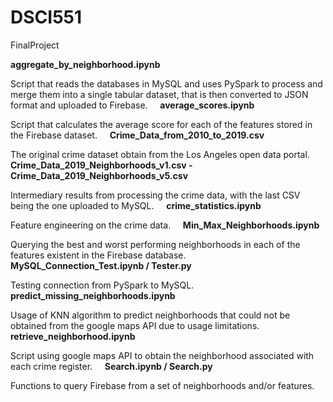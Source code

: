 # DSCI551
FinalProject


**aggregate_by_neighborhood.ipynb**

Script that reads the databases in MySQL and uses PySpark to process and merge them into a single tabular dataset, that is then converted to JSON format and uploaded to Firebase.
&nbsp;
&nbsp;
**average_scores.ipynb**

Script that calculates the average score for each of the features stored in the Firebase dataset.
&nbsp;
&nbsp;
**Crime_Data_from_2010_to_2019.csv**

The original crime dataset obtain from the Los Angeles open data portal.
&nbsp;
&nbsp;
**Crime_Data_2019_Neighborhoods_v1.csv  - Crime_Data_2019_Neighborhoods_v5.csv**

Intermediary results from processing the crime data, with the last CSV being the one uploaded to MySQL.
&nbsp;
&nbsp;
**crime_statistics.ipynb**

Feature engineering on the crime data.
&nbsp;
&nbsp;
**Min_Max_Neighborhoods.ipynb**

Querying the best and worst performing neighborhoods in each of the features existent in the Firebase database.
&nbsp;
&nbsp;
**MySQL_Connection_Test.ipynb / Tester.py**

Testing connection from PySpark to MySQL.
&nbsp;
&nbsp;
**predict_missing_neighborhoods.ipynb**

Usage of KNN algorithm to predict neighborhoods that could not be obtained from the google maps API due to usage limitations.
&nbsp;
&nbsp;
**retrieve_neighborhood.ipynb**

Script using google maps API to obtain the neighborhood associated with each crime register.
&nbsp;
&nbsp;
**Search.ipynb / Search.py**

Functions to query Firebase from a set of neighborhoods and/or features.


